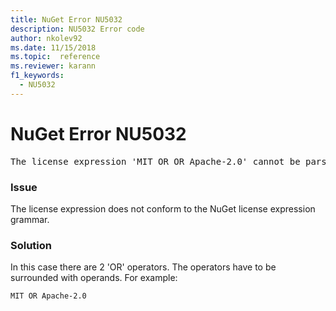 ```yaml
---
title: NuGet Error NU5032
description: NU5032 Error code
author: nkolev92
ms.date: 11/15/2018
ms.topic:  reference
ms.reviewer: karann
f1_keywords: 
  - NU5032
---
```


# NuGet Error NU5032
<pre>The license expression 'MIT OR OR Apache-2.0' cannot be parsed succesfully. The license expression is invalid.</pre>

### Issue

The license expression does not conform to the NuGet license expression grammar.

### Solution

In this case there are 2 'OR' operators. The operators have to be surrounded with operands. 
For example:

```
MIT OR Apache-2.0
```
